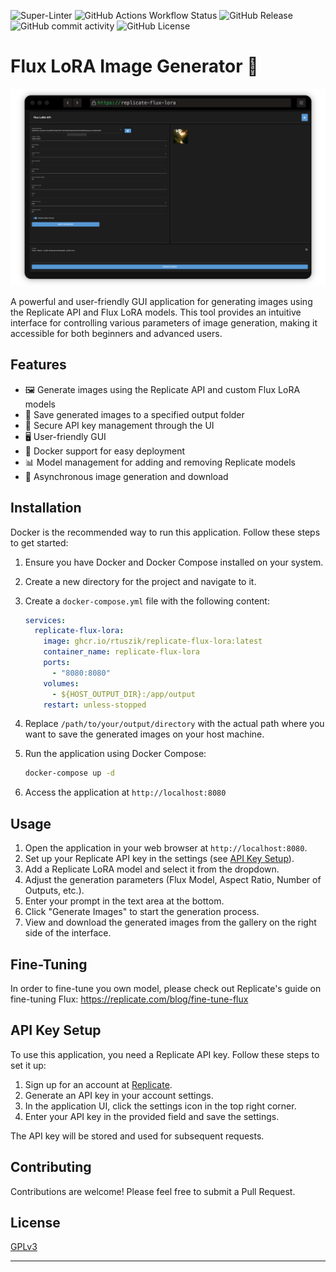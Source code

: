 ![Super-Linter](https://github.com/rtuszik/replicate-flux-lora/actions/workflows/super-linter.yml/badge.svg)
![GitHub Actions Workflow Status](https://img.shields.io/github/actions/workflow/status/rtuszik/replicate-flux-lora/docker-build-push.yml)
![GitHub Release](https://img.shields.io/github/v/release/rtuszik/replicate-flux-lora)
![GitHub commit activity](https://img.shields.io/github/commit-activity/w/rtuszik/replicate-flux-lora)
![GitHub License](https://img.shields.io/github/license/rtuszik/replicate-flux-lora)

# Flux LoRA Image Generator 🚀

![Application Screenshot](assets/main-page.png)

A powerful and user-friendly GUI application for generating images using the Replicate API and Flux LoRA models. This tool provides an intuitive interface for controlling various parameters of image generation, making it accessible for both beginners and advanced users.

## Features

- 🖼️ Generate images using the Replicate API and custom Flux LoRA models
- 💾 Save generated images to a specified output folder
- 🔑 Secure API key management through the UI
- 🖥️ User-friendly GUI
- 🐳 Docker support for easy deployment
- 📊 Model management for adding and removing Replicate models
- 🔄 Asynchronous image generation and download

## Installation

Docker is the recommended way to run this application. Follow these steps to get started:

1. Ensure you have Docker and Docker Compose installed on your system.

2. Create a new directory for the project and navigate to it.

3. Create a `docker-compose.yml` file with the following content:

   ```yaml
   services:
     replicate-flux-lora:
       image: ghcr.io/rtuszik/replicate-flux-lora:latest
       container_name: replicate-flux-lora
       ports:
         - "8080:8080"
       volumes:
         - ${HOST_OUTPUT_DIR}:/app/output
       restart: unless-stopped
   ```

4. Replace `/path/to/your/output/directory` with the actual path where you want to save the generated images on your host machine.

5. Run the application using Docker Compose:

   ```bash
   docker-compose up -d
   ```

6. Access the application at `http://localhost:8080`

## Usage

1. Open the application in your web browser at `http://localhost:8080`.
2. Set up your Replicate API key in the settings (see [API Key Setup](#api-key-setup)).
3. Add a Replicate LoRA model and select it from the dropdown.
4. Adjust the generation parameters (Flux Model, Aspect Ratio, Number of Outputs, etc.).
5. Enter your prompt in the text area at the bottom.
6. Click "Generate Images" to start the generation process.
7. View and download the generated images from the gallery on the right side of the interface.

## Fine-Tuning

In order to fine-tune you own model, please check out Replicate's guide on fine-tuning Flux:
<https://replicate.com/blog/fine-tune-flux>

## API Key Setup

To use this application, you need a Replicate API key. Follow these steps to set it up:

1. Sign up for an account at [Replicate](https://replicate.com/).
2. Generate an API key in your account settings.
3. In the application UI, click the settings icon in the top right corner.
4. Enter your API key in the provided field and save the settings.

The API key will be stored and used for subsequent requests.

## Contributing

Contributions are welcome! Please feel free to submit a Pull Request.

## License

[GPLv3](LICENSE)

---

